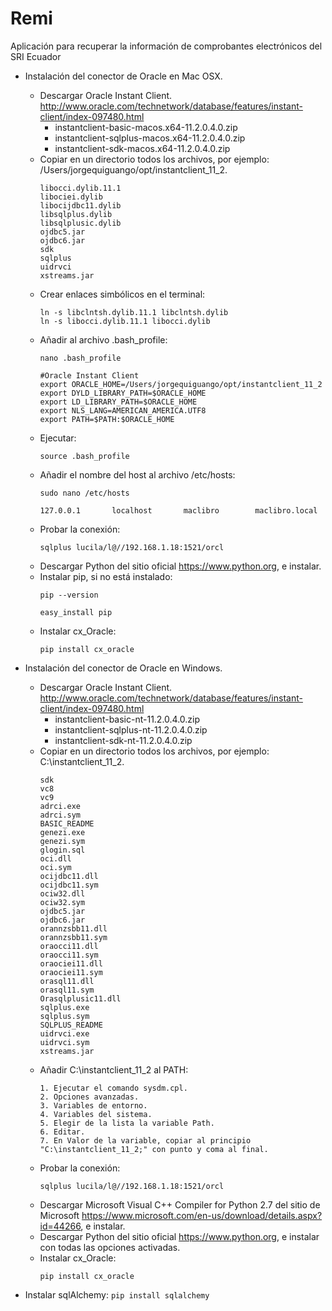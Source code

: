 # Remi
Aplicación para recuperar la información de comprobantes electrónicos del SRI Ecuador

* Instalación del conector de Oracle en Mac OSX.

    - Descargar Oracle Instant Client. http://www.oracle.com/technetwork/database/features/instant-client/index-097480.html
        + instantclient-basic-macos.x64-11.2.0.4.0.zip 
        + instantclient-sqlplus-macos.x64-11.2.0.4.0.zip 
        + instantclient-sdk-macos.x64-11.2.0.4.0.zip
    - Copiar en un directorio todos los archivos, por ejemplo: /Users/jorgequiguango/opt/instantclient_11_2.
        ```
        libocci.dylib.11.1
        libociei.dylib
        libocijdbc11.dylib
        libsqlplus.dylib
        libsqlplusic.dylib
        ojdbc5.jar
        ojdbc6.jar
        sdk
        sqlplus
        uidrvci
        xstreams.jar
        ```
    - Crear enlaces simbólicos en el terminal:
        ```
        ln -s libclntsh.dylib.11.1 libclntsh.dylib
        ln -s libocci.dylib.11.1 libocci.dylib
        ```
    - Añadir al archivo .bash_profile: 
        ```
        nano .bash_profile 
        ```
        ```
        #Oracle Instant Client
        export ORACLE_HOME=/Users/jorgequiguango/opt/instantclient_11_2
        export DYLD_LIBRARY_PATH=$ORACLE_HOME
        export LD_LIBRARY_PATH=$ORACLE_HOME
        export NLS_LANG=AMERICAN_AMERICA.UTF8
        export PATH=$PATH:$ORACLE_HOME
        ```
    - Ejecutar: 
        ```
        source .bash_profile 
        ```
    - Añadir el nombre del host al archivo /etc/hosts: 
        ```
        sudo nano /etc/hosts
        ```
        ```
        127.0.0.1       localhost       maclibro        maclibro.local
        ```
    - Probar la conexión: 
        ```
        sqlplus lucila/l@//192.168.1.18:1521/orcl
        ```
    - Descargar Python del sitio oficial https://www.python.org, e instalar.
    - Instalar pip, si no está instalado:
        ```
        pip --version
        ```
        ```
        easy_install pip
        ```
    - Instalar cx_Oracle: 
        ```
        pip install cx_oracle
        ```
* Instalación del conector de Oracle en Windows.

    - Descargar Oracle Instant Client. http://www.oracle.com/technetwork/database/features/instant-client/index-097480.html
        + instantclient-basic-nt-11.2.0.4.0.zip
        + instantclient-sqlplus-nt-11.2.0.4.0.zip
        + instantclient-sdk-nt-11.2.0.4.0.zip
    - Copiar en un directorio todos los archivos, por ejemplo: C:\instantclient_11_2.
        ```
        sdk
        vc8
        vc9
        adrci.exe
        adrci.sym
        BASIC_README
        genezi.exe
        genezi.sym
        glogin.sql
        oci.dll
        oci.sym
        ocijdbc11.dll
        ocijdbc11.sym
        ociw32.dll
        ociw32.sym
        ojdbc5.jar
        ojdbc6.jar
        orannzsbb11.dll
        orannzsbb11.sym
        oraocci11.dll
        oraocci11.sym
        oraociei11.dll
        oraociei11.sym
        orasql11.dll
        orasql11.sym
        Orasqlplusic11.dll
        sqlplus.exe
        sqlplus.sym
        SQLPLUS_README
        uidrvci.exe
        uidrvci.sym
        xstreams.jar
        ```
    - Añadir C:\instantclient_11_2 al PATH: 
        ```
        1. Ejecutar el comando sysdm.cpl.
        2. Opciones avanzadas.
        3. Variables de entorno.
        4. Variables del sistema.
        5. Elegir de la lista la variable Path.
        6. Editar.
        7. En Valor de la variable, copiar al principio "C:\instantclient_11_2;" con punto y coma al final.
        ```
    - Probar la conexión: 
        ```
        sqlplus lucila/l@//192.168.1.18:1521/orcl
        ```
    - Descargar Microsoft Visual C++ Compiler for Python 2.7 del sitio de Microsoft https://www.microsoft.com/en-us/download/details.aspx?id=44266, e instalar.
    - Descargar Python del sitio oficial https://www.python.org, e instalar con todas las opciones activadas.
    - Instalar cx_Oracle: 
        ```
        pip install cx_oracle
        ```

* Instalar sqlAlchemy: 
        ```
        pip install sqlalchemy
        ```

